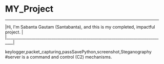 # MY_Project

 __________________________________________________________________________________
|Hi, I'm Sabanta Gautam (Santabanta), and this is my completed, impactful project. |
|__________________________________________________________________________________|

keylogger,packet_capturing,passSavePython,screenshot,Steganography
#server is a command and control (C2) mechanisms.
